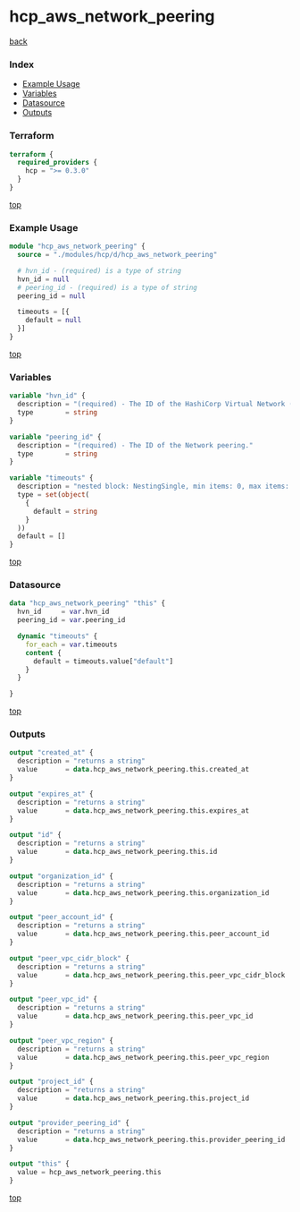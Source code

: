 # hcp_aws_network_peering

[back](../hcp.md)

### Index

- [Example Usage](#example-usage)
- [Variables](#variables)
- [Datasource](#datasource)
- [Outputs](#outputs)

### Terraform

```terraform
terraform {
  required_providers {
    hcp = ">= 0.3.0"
  }
}
```

[top](#index)

### Example Usage

```terraform
module "hcp_aws_network_peering" {
  source = "./modules/hcp/d/hcp_aws_network_peering"

  # hvn_id - (required) is a type of string
  hvn_id = null
  # peering_id - (required) is a type of string
  peering_id = null

  timeouts = [{
    default = null
  }]
}
```

[top](#index)

### Variables

```terraform
variable "hvn_id" {
  description = "(required) - The ID of the HashiCorp Virtual Network (HVN)."
  type        = string
}

variable "peering_id" {
  description = "(required) - The ID of the Network peering."
  type        = string
}

variable "timeouts" {
  description = "nested block: NestingSingle, min items: 0, max items: 0"
  type = set(object(
    {
      default = string
    }
  ))
  default = []
}
```

[top](#index)

### Datasource

```terraform
data "hcp_aws_network_peering" "this" {
  hvn_id     = var.hvn_id
  peering_id = var.peering_id

  dynamic "timeouts" {
    for_each = var.timeouts
    content {
      default = timeouts.value["default"]
    }
  }

}
```

[top](#index)

### Outputs

```terraform
output "created_at" {
  description = "returns a string"
  value       = data.hcp_aws_network_peering.this.created_at
}

output "expires_at" {
  description = "returns a string"
  value       = data.hcp_aws_network_peering.this.expires_at
}

output "id" {
  description = "returns a string"
  value       = data.hcp_aws_network_peering.this.id
}

output "organization_id" {
  description = "returns a string"
  value       = data.hcp_aws_network_peering.this.organization_id
}

output "peer_account_id" {
  description = "returns a string"
  value       = data.hcp_aws_network_peering.this.peer_account_id
}

output "peer_vpc_cidr_block" {
  description = "returns a string"
  value       = data.hcp_aws_network_peering.this.peer_vpc_cidr_block
}

output "peer_vpc_id" {
  description = "returns a string"
  value       = data.hcp_aws_network_peering.this.peer_vpc_id
}

output "peer_vpc_region" {
  description = "returns a string"
  value       = data.hcp_aws_network_peering.this.peer_vpc_region
}

output "project_id" {
  description = "returns a string"
  value       = data.hcp_aws_network_peering.this.project_id
}

output "provider_peering_id" {
  description = "returns a string"
  value       = data.hcp_aws_network_peering.this.provider_peering_id
}

output "this" {
  value = hcp_aws_network_peering.this
}
```

[top](#index)